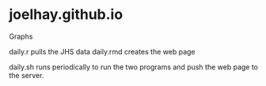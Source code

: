 # joelhay.github.io
Graphs

daily.r pulls the JHS data
daily.rmd creates the web page

daily.sh runs periodically to run the two programs and push the web page to the server.


